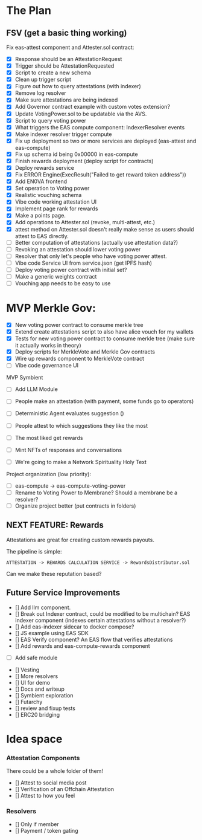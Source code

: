 # The Plan

## FSV (get a basic thing working)
Fix eas-attest component and Attester.sol contract:
- [x] Response should be an AttestationRequest
- [x] Trigger should be AttestationRequested
- [x] Script to create a new schema
- [x] Clean up trigger script
- [x] Figure out how to query attestations (with indexer)
- [x] Remove log resolver
- [x] Make sure attestations are being indexed
- [x] Add Governor contract example with custom votes extension?
- [x] Update VotingPower.sol to be updatable via the AVS.
- [x] Script to query voting power
- [x] What triggers the EAS compute component: IndexerResolver events
- [x] Make indexer resolver trigger compute
- [x] Fix up deployment so two or more services are deployed (eas-attest and eas-compute)
- [x] Fix up schema id being 0x00000 in eas-compute
- [x] Finish rewards deployment (deploy script for contracts)
- [x] Deploy rewards service
- [x] Fix ERROR Engine(ExecResult("Failed to get reward token address"))
- [x] Add EN0VA frontend
- [x] Set operation to Voting power
- [x] Realistic vouching schema
- [x] Vibe code working attestation UI
- [x] Implement page rank for rewards
- [x] Make a points page.
- [x] Add operations to Attester.sol (revoke, multi-attest, etc.)
- [x] attest method on Attester.sol doesn't really make sense as users should attest to EAS directly.
- [ ] Better computation of attestations (actually use attestation data?)
- [ ] Revoking an attestation should lower voting power
- [ ] Resolver that only let's people who have voting power attest.
- [ ] Vibe code Service UI from service.json (get IPFS hash)
- [ ] Deploy voting power contract with initial set?
- [ ] Make a generic weights contract
- [ ] Vouching app needs to be easy to use

# MVP Merkle Gov:
- [x] New voting power contract to consume merkle tree
- [x] Extend create attestations script to also have alice vouch for my wallets
- [x] Tests for new voting power contract to consume merkle tree (make sure it actually works in theory)
- [x] Deploy scripts for MerkleVote and Merkle Gov contracts
- [x] Wire up rewards component to MerkleVote contract
- [ ] Vibe code governance UI

MVP Symbient
- [ ] Add LLM Module
- [ ] People make an attestation (with payment, some funds go to operators)
- [ ] Deterministic Agent evaluates suggestion ()
- [ ] People attest to which suggestions they like the most
- [ ] The most liked get rewards
- [ ] Mint NFTs of responses and conversations
- [ ] We're going to make a Network Spirituality Holy Text


Project organization (low priority):
- [ ] eas-compute -> eas-compute-voting-power
- [ ] Rename to Voting Power to Membrane? Should a membrane be a resolver?
- [ ] Organize project better (put contracts in folders)

## NEXT FEATURE: Rewards

Attestations are great for creating custom rewards payouts.

The pipeline is simple:
```
ATTESTATION -> REWARDS CALCULATION SERVICE -> RewardsDistributor.sol
```

Can we make these reputation based?

## Future Service Improvements
- [] Add llm component.
- [] Break out Indexer contract, could be modified to be multichain? EAS indexer component (indexes certain attestations without a resolver?)
- [] Add eas-indexer sidecar to docker compose?
- [] JS example using EAS SDK
- [] EAS Verify component? An EAS flow that verifies attestations
- [] Add rewards and eas-compute-rewards component
- [ ] Add safe module
- [] Vesting
- [] More resolvers
- [] UI for demo
- [] Docs and writeup
- [] Symbient exploration
- [] Futarchy
- [] review and fixup tests
- [] ERC20 bridging

# Idea space
### Attestation Components
There could be a whole folder of them!

- [] Attest to social media post
- [] Verification of an Offchain Attestation
- [] Attest to how you feel

### Resolvers
- [] Only if member
- [] Payment / token gating
